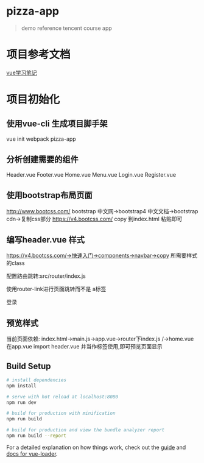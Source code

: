 # pizza-app

> demo reference tencent course app

# 项目参考文档
[vue学习笔记](http://note.youdao.com/noteshare?id=81a73f48d7622874aa6ada6446034bc0)

# 项目初始化
## 使用vue-cli 生成项目脚手架

  vue init webpack pizza-app

## 分析创建需要的组件

  Header.vue
  Footer.vue
  Home.vue
  Menu.vue
  Login.vue
  Register.vue

## 使用bootstrap布局页面

  http://www.bootcss.com/ bootstrap 中文网->bootstrap4 中文文档->bootstrap cdn->复制css部分
  https://v4.bootcss.com/ copy 到index.html 粘贴即可

## 编写header.vue 样式

  https://v4.bootcss.com/->快速入门->components->navbar->copy 所需要样式的class

  配置路由跳转:src/router/index.js

  使用router-link进行页面跳转而不是 a标签
  
  <router-link to="/login" class="nav-link">登录</router-link>

## 预览样式

  当前页面依赖: index.html->main.js->app.vue->router下index.js /->home.vue
  在app.vue import header.vue 并当作标签使用,即可预览页面显示












## Build Setup

``` bash
# install dependencies
npm install

# serve with hot reload at localhost:8080
npm run dev

# build for production with minification
npm run build

# build for production and view the bundle analyzer report
npm run build --report
```

For a detailed explanation on how things work, check out the [guide](http://vuejs-templates.github.io/webpack/) and [docs for vue-loader](http://vuejs.github.io/vue-loader).

